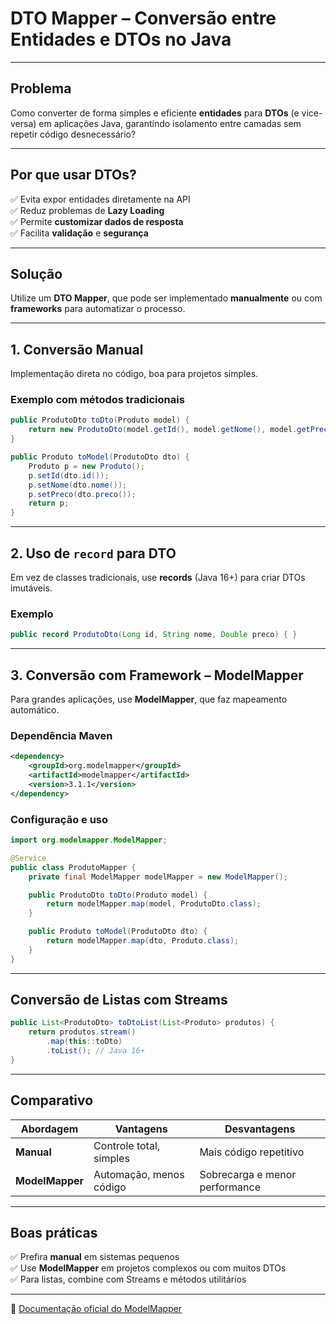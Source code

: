 # DTO Mapper – Conversão entre Entidades e DTOs no Java

---

## Problema
Como converter de forma simples e eficiente **entidades** para **DTOs** (e vice-versa) em aplicações Java, garantindo isolamento entre camadas sem repetir código desnecessário?

---

## Por que usar DTOs?
✅ Evita expor entidades diretamente na API  
✅ Reduz problemas de **Lazy Loading**  
✅ Permite **customizar dados de resposta**  
✅ Facilita **validação** e **segurança**  

---

## Solução
Utilize um **DTO Mapper**, que pode ser implementado **manualmente** ou com **frameworks** para automatizar o processo.

---

## 1. Conversão Manual
Implementação direta no código, boa para projetos simples.

### Exemplo com métodos tradicionais
```java
public ProdutoDto toDto(Produto model) {
    return new ProdutoDto(model.getId(), model.getNome(), model.getPreco());
}

public Produto toModel(ProdutoDto dto) {
    Produto p = new Produto();
    p.setId(dto.id());
    p.setNome(dto.nome());
    p.setPreco(dto.preco());
    return p;
}
```

---

## 2. Uso de `record` para DTO
Em vez de classes tradicionais, use **records** (Java 16+) para criar DTOs imutáveis.

### Exemplo
```java
public record ProdutoDto(Long id, String nome, Double preco) { }
```

---

## 3. Conversão com Framework – ModelMapper
Para grandes aplicações, use **ModelMapper**, que faz mapeamento automático.

### Dependência Maven
```xml
<dependency>
    <groupId>org.modelmapper</groupId>
    <artifactId>modelmapper</artifactId>
    <version>3.1.1</version>
</dependency>
```

### Configuração e uso
```java
import org.modelmapper.ModelMapper;

@Service
public class ProdutoMapper {
    private final ModelMapper modelMapper = new ModelMapper();

    public ProdutoDto toDto(Produto model) {
        return modelMapper.map(model, ProdutoDto.class);
    }

    public Produto toModel(ProdutoDto dto) {
        return modelMapper.map(dto, Produto.class);
    }
}
```

---

## Conversão de Listas com Streams
```java
public List<ProdutoDto> toDtoList(List<Produto> produtos) {
    return produtos.stream()
        .map(this::toDto)
        .toList(); // Java 16+
}
```

---

## Comparativo
| Abordagem        | Vantagens                     | Desvantagens                   |
|-------------------|--------------------------------|---------------------------------|
| **Manual**       | Controle total, simples      | Mais código repetitivo         |
| **ModelMapper**  | Automação, menos código      | Sobrecarga e menor performance |

---

## Boas práticas
✅ Prefira **manual** em sistemas pequenos  
✅ Use **ModelMapper** em projetos complexos ou com muitos DTOs  
✅ Para listas, combine com Streams e métodos utilitários  

---

🔗 [Documentação oficial do ModelMapper](https://modelmapper.org/)